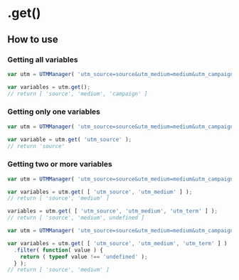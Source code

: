 # .get()

## How to use

### Getting all variables

```javascript
var utm = UTMManager( 'utm_source=source&utm_medium=medium&utm_campaign=campaign' );

var variables = utm.get();
// return [ 'source', 'medium', 'campaign' ]
```

### Getting only one variables

```javascript
var utm = UTMManager( 'utm_source=source&utm_medium=medium&utm_campaign=campaign' );

var variable = utm.get( 'utm_source' );
// return 'source'
```

### Getting two or more variables

```javascript
var utm = UTMManager( 'utm_source=source&utm_medium=medium&utm_campaign=campaign' );

var variables = utm.get( [ 'utm_source', 'utm_medium' ] );
// return [ 'source', 'medium' ]

variables = utm.get( [ 'utm_source', 'utm_medium', 'utm_term' ] );
// return [ 'source', 'medium', undefined ]
```

```javascript
var utm = UTMManager( 'utm_source=source&utm_medium=medium&utm_campaign=campaign' );

var variables = utm.get( [ 'utm_source', 'utm_medium', 'utm_term' ] )
  .filter( function( value ) {
    return ( typeof value !== 'undefined' );
  } );
// return [ 'source', 'medium' ]
```

